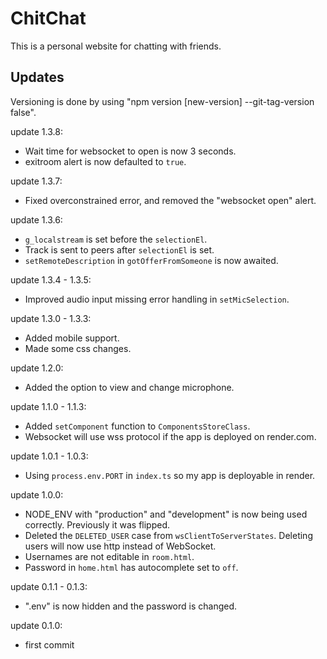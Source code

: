 # ChitChat

This is a personal website for chatting with friends.

## Updates

Versioning is done by using "npm version [new-version] --git-tag-version false".

update 1.3.8:
- Wait time for websocket to open is now 3 seconds.
- exitroom alert is now defaulted to `true`.

update 1.3.7:
- Fixed overconstrained error, and removed the "websocket open" alert.

update 1.3.6:
- `g_localstream` is set before the `selectionEl`.
- Track is sent to peers after `selectionEl` is set.
- `setRemoteDescription` in `gotOfferFromSomeone` is now awaited.

update 1.3.4 - 1.3.5:
- Improved audio input missing error handling in `setMicSelection`.

update 1.3.0 - 1.3.3:
- Added mobile support.
- Made some css changes.

update 1.2.0:
- Added the option to view and change microphone.

update 1.1.0 - 1.1.3:
- Added `setComponent` function to `ComponentsStoreClass`.
- Websocket will use wss protocol if the app is deployed on render.com.

update 1.0.1 - 1.0.3:
- Using `process.env.PORT` in `index.ts` so my app is deployable in render.

update 1.0.0:
- NODE_ENV with "production" and "development" is now being used correctly. Previously it was flipped.
- Deleted the `DELETED_USER` case from `wsClientToServerStates`. Deleting users will now use http instead of WebSocket.
- Usernames are not editable in `room.html`.
- Password in `home.html` has autocomplete set to `off`.

update 0.1.1 - 0.1.3:
- ".env" is now hidden and the password is changed.

update 0.1.0:
- first commit